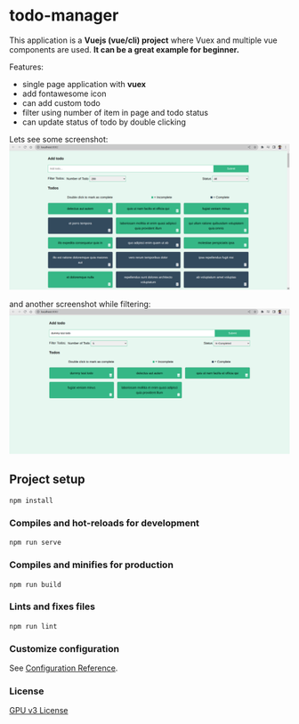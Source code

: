 # todo-manager
This application is a **Vuejs (vue/cli) project** where 
Vuex and multiple vue components are used. 
**It can be a great example for beginner.**

Features: 
- single page application with **vuex**
- add fontawesome icon
- can add custom todo
- filter using number of item in page and todo status
- can update status of todo by double clicking

Lets see some screenshot:
    ![todo-manager-screenshot-1](images/todo-manager1.png)
    
and another screenshot while filtering:
![todo-manager-screenshot-2](images/todo-manager2.png)
## Project setup
```
npm install
```

### Compiles and hot-reloads for development
```
npm run serve
```

### Compiles and minifies for production
```
npm run build
```

### Lints and fixes files
```
npm run lint
```

### Customize configuration
See [Configuration Reference](https://cli.vuejs.org/config/).


### License
[GPU v3 License](LICENSE)
